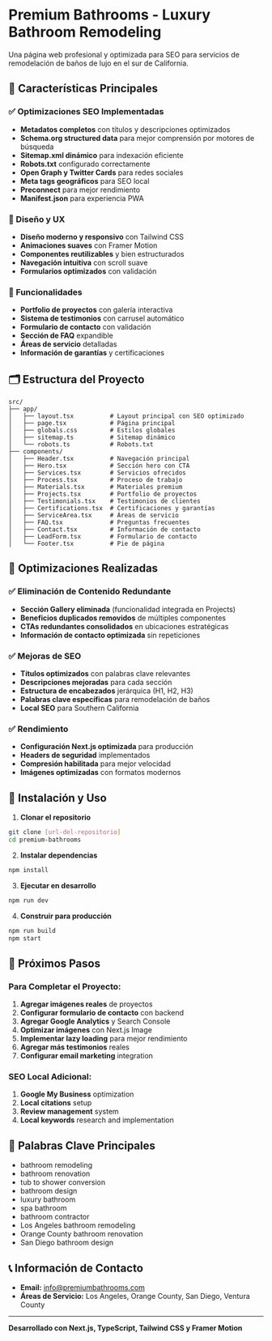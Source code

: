 # Premium Bathrooms - Luxury Bathroom Remodeling

Una página web profesional y optimizada para SEO para servicios de remodelación de baños de lujo en el sur de California.

## 🚀 Características Principales

### ✅ Optimizaciones SEO Implementadas
- **Metadatos completos** con títulos y descripciones optimizados
- **Schema.org structured data** para mejor comprensión por motores de búsqueda
- **Sitemap.xml dinámico** para indexación eficiente
- **Robots.txt** configurado correctamente
- **Open Graph y Twitter Cards** para redes sociales
- **Meta tags geográficos** para SEO local
- **Preconnect** para mejor rendimiento
- **Manifest.json** para experiencia PWA

### 🎨 Diseño y UX
- **Diseño moderno y responsivo** con Tailwind CSS
- **Animaciones suaves** con Framer Motion
- **Componentes reutilizables** y bien estructurados
- **Navegación intuitiva** con scroll suave
- **Formularios optimizados** con validación

### 📱 Funcionalidades
- **Portfolio de proyectos** con galería interactiva
- **Sistema de testimonios** con carrusel automático
- **Formulario de contacto** con validación
- **Sección de FAQ** expandible
- **Áreas de servicio** detalladas
- **Información de garantías** y certificaciones

## 🗂️ Estructura del Proyecto

```
src/
├── app/
│   ├── layout.tsx          # Layout principal con SEO optimizado
│   ├── page.tsx            # Página principal
│   ├── globals.css         # Estilos globales
│   ├── sitemap.ts          # Sitemap dinámico
│   └── robots.ts           # Robots.txt
├── components/
│   ├── Header.tsx          # Navegación principal
│   ├── Hero.tsx            # Sección hero con CTA
│   ├── Services.tsx        # Servicios ofrecidos
│   ├── Process.tsx         # Proceso de trabajo
│   ├── Materials.tsx       # Materiales premium
│   ├── Projects.tsx        # Portfolio de proyectos
│   ├── Testimonials.tsx    # Testimonios de clientes
│   ├── Certifications.tsx  # Certificaciones y garantías
│   ├── ServiceArea.tsx     # Áreas de servicio
│   ├── FAQ.tsx             # Preguntas frecuentes
│   ├── Contact.tsx         # Información de contacto
│   ├── LeadForm.tsx        # Formulario de contacto
│   └── Footer.tsx          # Pie de página
```

## 🔧 Optimizaciones Realizadas

### ✅ Eliminación de Contenido Redundante
- **Sección Gallery eliminada** (funcionalidad integrada en Projects)
- **Beneficios duplicados removidos** de múltiples componentes
- **CTAs redundantes consolidados** en ubicaciones estratégicas
- **Información de contacto optimizada** sin repeticiones

### ✅ Mejoras de SEO
- **Títulos optimizados** con palabras clave relevantes
- **Descripciones mejoradas** para cada sección
- **Estructura de encabezados** jerárquica (H1, H2, H3)
- **Palabras clave específicas** para remodelación de baños
- **Local SEO** para Southern California

### ✅ Rendimiento
- **Configuración Next.js optimizada** para producción
- **Headers de seguridad** implementados
- **Compresión habilitada** para mejor velocidad
- **Imágenes optimizadas** con formatos modernos

## 🚀 Instalación y Uso

1. **Clonar el repositorio**
```bash
git clone [url-del-repositorio]
cd premium-bathrooms
```

2. **Instalar dependencias**
```bash
npm install
```

3. **Ejecutar en desarrollo**
```bash
npm run dev
```

4. **Construir para producción**
```bash
npm run build
npm start
```

## 📸 Próximos Pasos

### Para Completar el Proyecto:
1. **Agregar imágenes reales** de proyectos
2. **Configurar formulario de contacto** con backend
3. **Agregar Google Analytics** y Search Console
4. **Optimizar imágenes** con Next.js Image
5. **Implementar lazy loading** para mejor rendimiento
6. **Agregar más testimonios** reales
7. **Configurar email marketing** integration

### SEO Local Adicional:
1. **Google My Business** optimization
2. **Local citations** setup
3. **Review management** system
4. **Local keywords** research and implementation

## 🎯 Palabras Clave Principales

- bathroom remodeling
- bathroom renovation
- tub to shower conversion
- bathroom design
- luxury bathroom
- spa bathroom
- bathroom contractor
- Los Angeles bathroom remodeling
- Orange County bathroom renovation
- San Diego bathroom design

## 📞 Información de Contacto

- **Email:** info@premiumbathrooms.com
- **Áreas de Servicio:** Los Angeles, Orange County, San Diego, Ventura County

---

**Desarrollado con Next.js, TypeScript, Tailwind CSS y Framer Motion**
